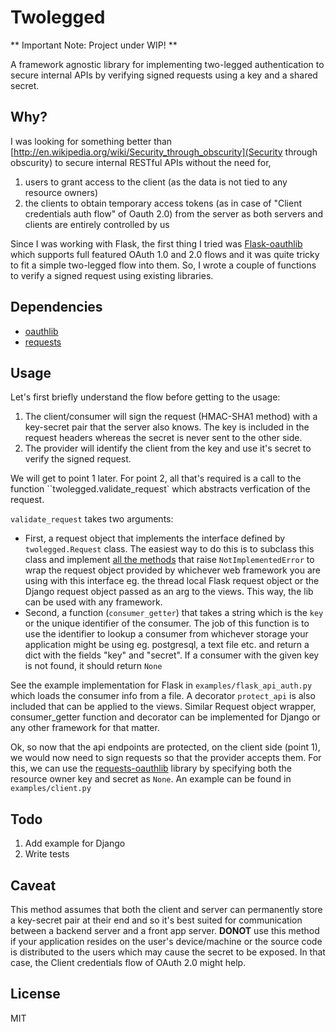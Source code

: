 Twolegged
=========

** Important Note: Project under WIP! **

A framework agnostic library for implementing two-legged
authentication to secure internal APIs by verifying signed requests
using a key and a shared secret.


Why?
----

I was looking for something better than
[http://en.wikipedia.org/wiki/Security_through_obscurity](Security
through obscurity) to secure internal RESTful APIs without the need
for,

1. users to grant access to the client (as the data is not tied to any
   resource owners)
2. the clients to obtain temporary access tokens (as in case of
   "Client credentials auth flow" of Oauth 2.0) from the server as
   both servers and clients are entirely controlled by us

Since I was working with Flask, the first thing I tried was
[Flask-oauthlib](https://flask-oauthlib.readthedocs.org/en/latest/)
which supports full featured OAuth 1.0 and 2.0 flows and it was quite
tricky to fit a simple two-legged flow into them. So, I wrote a couple
of functions to verify a signed request using existing libraries.


Dependencies
------------

* [oauthlib](https://github.com/idan/oauthlib)
* [requests](http://docs.python-requests.org/en/latest/)

Usage
-----

Let's first briefly understand the flow before getting to the usage:

1. The client/consumer will sign the request (HMAC-SHA1 method) with a
   key-secret pair that the server also knows. The key is included in
   the request headers whereas the secret is never sent to the other
   side.
2. The provider will identify the client from the key and use it's
   secret to verify the signed request.

We will get to point 1 later. For point 2, all that's required is a
call to the function ``twolegged.validate_request` which abstracts
verfication of the request.

``validate_request`` takes two arguments:

- First, a request object that implements the interface defined by
  ``twolegged.Request`` class. The easiest way to do this is to
  subclass this class and implement
  [all the methods](https://github.com/naiquevin/twolegged/blob/master/twolegged/__init__.py#L74)
  that raise ``NotImplementedError`` to wrap the request object
  provided by whichever web framework you are using with this
  interface eg. the thread local Flask request object or the Django
  request object passed as an arg to the views. This way, the lib can
  be used with any framework.
- Second, a function (``consumer_getter``) that takes a string which
  is the ``key`` or the unique identifier of the consumer. The job of
  this function is to use the identifier to lookup a consumer from
  whichever storage your application might be using eg. postgresql, a
  text file etc. and return a dict with the fields "key" and
  "secret". If a consumer with the given key is not found, it should
  return ``None``

See the example implementation for Flask in
``examples/flask_api_auth.py`` which loads the consumer info from a
file. A decorator ``protect_api`` is also included that can be applied
to the views. Similar Request object wrapper, consumer_getter function
and decorator can be implemented for Django or any other framework for
that matter.

Ok, so now that the api endpoints are protected, on the client side
(point 1), we would now need to sign requests so that the provider
accepts them. For this, we can use the
[requests-oauthlib](https://github.com/requests/requests-oauthlib)
library by specifying both the resource owner key and secret as
``None``. An example can be found in ``examples/client.py``


Todo
----

1. Add example for Django
2. Write tests


Caveat
------

This method assumes that both the client and server can permanently
store a key-secret pair at their end and so it's best suited for
communication between a backend server and a front app
server. **DONOT** use this method if your application resides on the
user's device/machine or the source code is distributed to the users
which may cause the secret to be exposed. In that case, the Client
credentials flow of OAuth 2.0 might help.


License
-------

MIT
